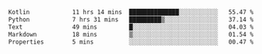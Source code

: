<!--START_SECTION:waka-->

```txt
Kotlin            11 hrs 14 mins  ██████████████░░░░░░░░░░░   55.47 %
Python            7 hrs 31 mins   █████████▒░░░░░░░░░░░░░░░   37.14 %
Text              49 mins         █░░░░░░░░░░░░░░░░░░░░░░░░   04.03 %
Markdown          18 mins         ▒░░░░░░░░░░░░░░░░░░░░░░░░   01.54 %
Properties        5 mins          ░░░░░░░░░░░░░░░░░░░░░░░░░   00.47 %
```

<!--END_SECTION:waka-->
